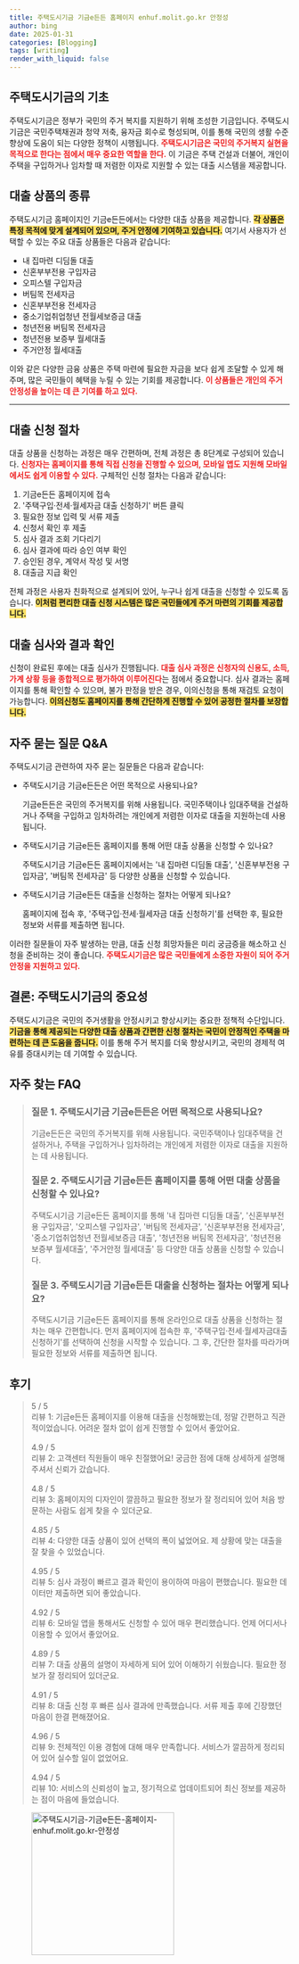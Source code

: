 ```yaml
---
title: 주택도시기금 기금e든든 홈페이지 enhuf.molit.go.kr 안정성
author: bing
date: 2025-01-31
categories: [Blogging]
tags: [writing]
render_with_liquid: false
---
```



<h2 id='주택도시기금의 기초'>주택도시기금의 기초</h2>

<p>주택도시기금은 정부가 국민의 주거 복지를 지원하기 위해 조성한 기금입니다. 주택도시기금은 국민주택채권과 청약 저축, 융자금 회수로 형성되며, 이를 통해 국민의 생활 수준 향상에 도움이 되는 다양한 정책이 시행됩니다. <b><span style="color: #ee2323;">주택도시기금은 국민의 주거복지 실현을 목적으로 한다는 점에서 매우 중요한 역할을 한다.</span></b> 이 기금은 주택 건설과 더불어, 개인이 주택을 구입하거나 임차할 때 저렴한 이자로 지원할 수 있는 대출 시스템을 제공합니다.</p>

<h2 id='대출 상품의 종류'>대출 상품의 종류</h2>

<p>주택도시기금 홈페이지인 기금e든든에서는 다양한 대출 상품을 제공합니다. <b><span style="background-color: #ffe066;">각 상품은 특정 목적에 맞게 설계되어 있으며, 주거 안정에 기여하고 있습니다.</span></b> 여기서 사용자가 선택할 수 있는 주요 대출 상품들은 다음과 같습니다:</p>

<ul>
    <li>내 집마련 디딤돌 대출</li>
    <li>신혼부부전용 구입자금</li>
    <li>오피스텔 구입자금</li>
    <li>버팀목 전세자금</li>
    <li>신혼부부전용 전세자금</li>
    <li>중소기업취업청년 전월세보증금 대출</li>
    <li>청년전용 버팀목 전세자금</li>
    <li>청년전용 보증부 월세대출</li>
    <li>주거안정 월세대출</li>
</ul>

<p>이와 같은 다양한 금융 상품은 주택 마련에 필요한 자금을 보다 쉽게 조달할 수 있게 해 주며, 많은 국민들이 혜택을 누릴 수 있는 기회를 제공합니다. <b><span style="color: #ee2323;">이 상품들은 개인의 주거 안정성을 높이는 데 큰 기여를 하고 있다.</span></b></p>

<hr />

<h2 id='대출 신청 절차'>대출 신청 절차</h2>

<p>대출 상품을 신청하는 과정은 매우 간편하며, 전체 과정은 총 8단계로 구성되어 있습니다. <b><span style="color: #ee2323;">신청자는 홈페이지를 통해 직접 신청을 진행할 수 있으며, 모바일 앱도 지원해 모바일에서도 쉽게 이용할 수 있다.</span></b> 구체적인 신청 절차는 다음과 같습니다:</p>

<ol>
    <li>기금e든든 홈페이지에 접속</li>
    <li>'주택구입·전세·월세자금 대출 신청하기' 버튼 클릭</li>
    <li>필요한 정보 입력 및 서류 제출</li>
    <li>신청서 확인 후 제출</li>
    <li>심사 결과 조회 기다리기</li>
    <li>심사 결과에 따라 승인 여부 확인</li>
    <li>승인된 경우, 계약서 작성 및 서명</li>
    <li>대출금 지급 확인</li>
</ol>

<p>전체 과정은 사용자 친화적으로 설계되어 있어, 누구나 쉽게 대출을 신청할 수 있도록 돕습니다. <b><span style="background-color: #ffe066;">이처럼 편리한 대출 신청 시스템은 많은 국민들에게 주거 마련의 기회를 제공합니다.</span></b></p>

<h2 id='대출 심사와 결과 확인'>대출 심사와 결과 확인</h2>

<p>신청이 완료된 후에는 대출 심사가 진행됩니다. <b><span style="color: #ee2323;">대출 심사 과정은 신청자의 신용도, 소득, 가계 상황 등을 종합적으로 평가하여 이루어진다</span></b>는 점에서 중요합니다. 심사 결과는 홈페이지를 통해 확인할 수 있으며, 불가 판정을 받은 경우, 이의신청을 통해 재검토 요청이 가능합니다. <b><span style="background-color: #ffe066;">이의신청도 홈페이지를 통해 간단하게 진행할 수 있어 공정한 절차를 보장합니다.</span></b></p>

<h2 id='자주 묻는 질문 Q&A'>자주 묻는 질문 Q&A</h2>

<p>주택도시기금 관련하여 자주 묻는 질문들은 다음과 같습니다:</p>

<ul>
    <li>주택도시기금 기금e든든은 어떤 목적으로 사용되나요?</li>
    <p>기금e든든은 국민의 주거복지를 위해 사용됩니다. 국민주택이나 임대주택을 건설하거나 주택을 구입하고 임차하려는 개인에게 저렴한 이자로 대출을 지원하는데 사용됩니다.</p>
    <li>주택도시기금 기금e든든 홈페이지를 통해 어떤 대출 상품을 신청할 수 있나요?</li>
    <p>주택도시기금 기금e든든 홈페이지에서는 '내 집마련 디딤돌 대출', '신혼부부전용 구입자금', '버팀목 전세자금' 등 다양한 상품을 신청할 수 있습니다.</p>
    <li>주택도시기금 기금e든든 대출을 신청하는 절차는 어떻게 되나요?</li>
    <p>홈페이지에 접속 후, '주택구입·전세·월세자금 대출 신청하기'를 선택한 후, 필요한 정보와 서류를 제출하면 됩니다.</p>
</ul>

<p>이러한 질문들이 자주 발생하는 만큼, 대출 신청 희망자들은 미리 궁금증을 해소하고 신청을 준비하는 것이 좋습니다. <b><span style="color: #ee2323;">주택도시기금은 많은 국민들에게 소중한 자원이 되어 주거 안정을 지원하고 있다.</span></b></p>

<h2 id='결론: 주택도시기금의 중요성'>결론: 주택도시기금의 중요성</h2>

<p>주택도시기금은 국민의 주거생활을 안정시키고 향상시키는 중요한 정책적 수단입니다. <b><span style="background-color: #ffe066;">기금을 통해 제공되는 다양한 대출 상품과 간편한 신청 절차는 국민이 안정적인 주택을 마련하는 데 큰 도움을 줍니다.</span></b> 이를 통해 주거 복지를 더욱 향상시키고, 국민의 경제적 여유를 증대시키는 데 기여할 수 있습니다.</p>

<h2 id='자주_찾는_FAQ'>자주 찾는 FAQ</h2>
<div itemscope="" itemtype="https://schema.org/FAQPage"> 
<blockquote> 
<div itemscope="" itemprop="mainEntity" itemtype="https://schema.org/Question"> 
<h3 itemprop="name">질문 1. 주택도시기금 기금e든든은 어떤 목적으로 사용되나요?</h3> 
<div itemscope="" itemprop="acceptedAnswer" itemtype="https://schema.org/Answer"> 
<span itemprop="text"> 
<p>기금e든든은 국민의 주거복지를 위해 사용됩니다. 국민주택이나 임대주택을 건설하거나, 주택을 구입하거나 임차하려는 개인에게 저렴한 이자로 대출을 지원하는 데 사용됩니다.</p> 
</span> 
</div> 
</div> 

<div itemscope="" itemprop="mainEntity" itemtype="https://schema.org/Question"> 
<h3 itemprop="name">질문 2. 주택도시기금 기금e든든 홈페이지를 통해 어떤 대출 상품을 신청할 수 있나요?</h3> 
<div itemscope="" itemprop="acceptedAnswer" itemtype="https://schema.org/Answer"> 
<span itemprop="text"> 
<p>주택도시기금 기금e든든 홈페이지를 통해 '내 집마련 디딤돌 대출', '신혼부부전용 구입자금', '오피스텔 구입자금', '버팀목 전세자금', '신혼부부전용 전세자금', '중소기업취업청년 전월세보증금 대출', '청년전용 버팀목 전세자금', '청년전용 보증부 월세대출', '주거안정 월세대출' 등 다양한 대출 상품을 신청할 수 있습니다.</p> 
</span> 
</div> 
</div> 

<div itemscope="" itemprop="mainEntity" itemtype="https://schema.org/Question"> 
<h3 itemprop="name">질문 3. 주택도시기금 기금e든든 대출을 신청하는 절차는 어떻게 되나요?</h3> 
<div itemscope="" itemprop="acceptedAnswer" itemtype="https://schema.org/Answer"> 
<span itemprop="text"> 
<p>주택도시기금 기금e든든 홈페이지를 통해 온라인으로 대출 상품을 신청하는 절차는 매우 간편합니다. 먼저 홈페이지에 접속한 후, '주택구입·전세·월세자금대출 신청하기'를 선택하여 신청을 시작할 수 있습니다. 그 후, 간단한 절차를 따라가며 필요한 정보와 서류를 제출하면 됩니다.</p> 
</span> 
</div> 
</div> 
</blockquote> 
</div>
<h2 id='후기'>후기</h2>
<div itemscope itemtype="https://schema.org/Product">
  <blockquote>
  <div itemprop="review" itemscope itemtype="https://schema.org/Review">
      <div itemprop="reviewRating" itemscope itemtype="https://schema.org/Rating"> <span itemprop="ratingValue">5</span> / <span itemprop="bestRating">5</span> </div>
      <span itemprop="reviewBody">리뷰 1: 기금e든든 홈페이지를 이용해 대출을 신청해봤는데, 정말 간편하고 직관적이었습니다. 어려운 절차 없이 쉽게 진행할 수 있어서 좋았어요.</span>
  </div>
  <br>
  <div itemprop="review" itemscope itemtype="https://schema.org/Review">
      <div itemprop="reviewRating" itemscope itemtype="https://schema.org/Rating"> <span itemprop="ratingValue">4.9</span> / <span itemprop="bestRating">5</span> </div>
      <span itemprop="reviewBody">리뷰 2: 고객센터 직원들이 매우 친절했어요! 궁금한 점에 대해 상세하게 설명해 주셔서 신뢰가 갔습니다.</span>
  </div>
  <br>
  <div itemprop="review" itemscope itemtype="https://schema.org/Review">
      <div itemprop="reviewRating" itemscope itemtype="https://schema.org/Rating"> <span itemprop="ratingValue">4.8</span> / <span itemprop="bestRating">5</span> </div>
      <span itemprop="reviewBody">리뷰 3: 홈페이지의 디자인이 깔끔하고 필요한 정보가 잘 정리되어 있어 처음 방문하는 사람도 쉽게 찾을 수 있더군요.</span>
  </div>
  <br>
  <div itemprop="review" itemscope itemtype="https://schema.org/Review">
      <div itemprop="reviewRating" itemscope itemtype="https://schema.org/Rating"> <span itemprop="ratingValue">4.85</span> / <span itemprop="bestRating">5</span> </div>
      <span itemprop="reviewBody">리뷰 4: 다양한 대출 상품이 있어 선택의 폭이 넓었어요. 제 상황에 맞는 대출을 잘 찾을 수 있었습니다.</span>
  </div>
  <br>
  <div itemprop="review" itemscope itemtype="https://schema.org/Review">
      <div itemprop="reviewRating" itemscope itemtype="https://schema.org/Rating"> <span itemprop="ratingValue">4.95</span> / <span itemprop="bestRating">5</span> </div>
      <span itemprop="reviewBody">리뷰 5: 심사 과정이 빠르고 결과 확인이 용이하여 마음이 편했습니다. 필요한 데이터만 제출하면 되어 좋았습니다.</span>
  </div>
  <br>
  <div itemprop="review" itemscope itemtype="https://schema.org/Review">
      <div itemprop="reviewRating" itemscope itemtype="https://schema.org/Rating"> <span itemprop="ratingValue">4.92</span> / <span itemprop="bestRating">5</span> </div>
      <span itemprop="reviewBody">리뷰 6: 모바일 앱을 통해서도 신청할 수 있어 매우 편리했습니다. 언제 어디서나 이용할 수 있어서 좋았어요.</span>
  </div>
  <br>
  <div itemprop="review" itemscope itemtype="https://schema.org/Review">
      <div itemprop="reviewRating" itemscope itemtype="https://schema.org/Rating"> <span itemprop="ratingValue">4.89</span> / <span itemprop="bestRating">5</span> </div>
      <span itemprop="reviewBody">리뷰 7: 대출 상품의 설명이 자세하게 되어 있어 이해하기 쉬웠습니다. 필요한 정보가 잘 정리되어 있더군요.</span>
  </div>
  <br>
  <div itemprop="review" itemscope itemtype="https://schema.org/Review">
      <div itemprop="reviewRating" itemscope itemtype="https://schema.org/Rating"> <span itemprop="ratingValue">4.91</span> / <span itemprop="bestRating">5</span> </div>
      <span itemprop="reviewBody">리뷰 8: 대출 신청 후 빠른 심사 결과에 만족했습니다. 서류 제출 후에 긴장했던 마음이 한결 편해졌어요.</span>
  </div>
  <br>
  <div itemprop="review" itemscope itemtype="https://schema.org/Review">
      <div itemprop="reviewRating" itemscope itemtype="https://schema.org/Rating"> <span itemprop="ratingValue">4.96</span> / <span itemprop="bestRating">5</span> </div>
      <span itemprop="reviewBody">리뷰 9: 전체적인 이용 경험에 대해 매우 만족합니다. 서비스가 깔끔하게 정리되어 있어 실수할 일이 없었어요.</span>
  </div>
  <br>
  <div itemprop="review" itemscope itemtype="https://schema.org/Review">
      <div itemprop="reviewRating" itemscope itemtype="https://schema.org/Rating"> <span itemprop="ratingValue">4.94</span> / <span itemprop="bestRating">5</span> </div>
      <span itemprop="reviewBody">리뷰 10: 서비스의 신뢰성이 높고, 정기적으로 업데이트되어 최신 정보를 제공하는 점이 마음에 들었습니다.</span>
  </div>
  </blockquote>
</div>
<figure class="image"><img src="https://somered.github.io/assets/img/thumbnail/주택도시기금-기금e든든-홈페이지-enhuf.molit.go.kr-안정성.webp" alt="주택도시기금-기금e든든-홈페이지-enhuf.molit.go.kr-안정성" width="256" height="256"></figure>